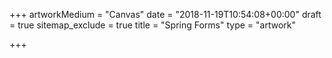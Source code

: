 +++
artworkMedium = "Canvas"
date = "2018-11-19T10:54:08+00:00"
draft = true
sitemap_exclude = true
title = "Spring Forms"
type = "artwork"

+++
